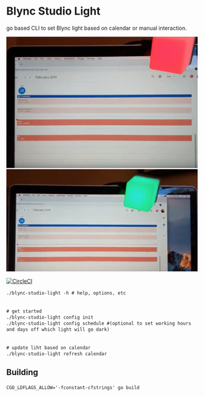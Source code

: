 # Blync Studio Light

go based CLI to set Blync light based on calendar or manual interaction.

![Busy Calendar shows red light](assets/busy_red.png)
![Open Calendar shows green light](assets/avail_green.png)


[![CircleCI](https://circleci.com/gh/eddiewebb/blync-studio-light.svg?style=svg)](https://circleci.com/gh/eddiewebb/blync-studio-light)

```
./blync-studio-light -h # help, options, etc


# get started
./blync-studio-light config init
./blync-studio-light config schedule #(optional to set working hours and days off which light will go dark)


# update liht based on calendar
./blync-studio-light refresh calendar 

```

## Building

`CGO_LDFLAGS_ALLOW='-fconstant-cfstrings' go build`

